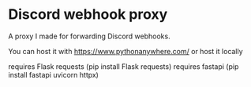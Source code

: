 # Discord webhook proxy
A proxy I made for forwarding Discord webhooks.

You can host it with https://www.pythonanywhere.com/ or host it locally

requires Flask requests (pip install Flask requests)
requires fastapi (pip install fastapi uvicorn httpx)
